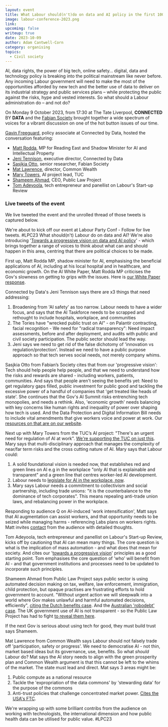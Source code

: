 ```yaml
---
layout: event
title: What Labour should(n't)do on data and AI policy in the first 100 days 
image: labour-conference-2023.png
link: 
upcoming: false
writeup: true
date: 2023-10-09
author: Adam Cantwell-Corn
category: organising
topics:
  - Civil society
---
```

AI, data rights, the power of big tech, online safety… digital, data and technology policy is breaking into the political mainstream like never before. Any incoming Labour government will need to make the most of the opportunities afforded by new tech and the better use of data to deliver on its industrial strategy and public services plans – while protecting the public against the risks, hype and vested interests. So what should a Labour administration do – and not do?

<!--more-->

On Monday 9 October 2023, from 17:30 at The Tate Liverpool, **CONNECTED** BY **DATA** and the [Fabian Society](https://fabians.org.uk/) brought together a wide spectrum of voices for a vibrant discussion on one of the hot button issues of our time.

[Gavin Freeguard](https://connectedbydata.org/people/gavin-freeguard), policy associate at Connected by Data, hosted the conversation featuring:

* [Matt Rodda](https://members.parliament.uk/member/4654/contact), MP for Reading East and Shadow Minister for AI and Intellectual Property
* [Jeni Tennison](https://connectedbydata.org/people/jeni-tennison), executive director, Connected by Data
* [Sasjkia Otto](https://www.linkedin.com/in/sasjkia/), senior researcher, Fabian Society
* [Mat Lawrence](https://www.linkedin.com/in/mathew-lawrence-0391b134/), director, Common Wealth
* [Mary Towers](https://www.linkedin.com/in/marytowerstuc/), AI project lead, TUC
* [Shameem Ahmad](https://publiclawproject.org.uk/latest/shameem-ahmad-to-join-plp-as-new-ceo-in-2023/), CEO, Public Law Project
* [Tom Adeyoola](https://www.linkedin.com/in/tomadeyoola/), tech entrepreneur and panellist on Labour's Start-up Review

### Live tweets of the event
We live tweeted the event and the unrolled thread of those tweets is captured below.

We're about to kick off our event at Labour Party Conf - Follow for live tweets. #LPC23 What should(n't) Labour do on data and AI? We're also introducing '[Towards a progressive vision on data and AI policy](https://connectedbydata.org/resources/progressive-vision)' - which brings together a range of voices to think about what can and should happen in this area, centring that there are political choices to be made.

First up, Matt Rodda MP, shadow minister for AI, emphasising the beneficial applications of AI, including at his local hospital and in healthcare, and economic growth. On the AI White Paper, Matt Rodda MP criticises the Gov's slowness on getting to grips with the issues. Here is [our White Paper response](https://connectedbydata.org/resources/ai-white-paper-2023).

Connected by Data's Jeni Tennison says there are x3 things that need addressing:
1) Broadening from 'AI safety' as too narrow. Labour needs to have a wider focus, and says that the AI Taskforce needs to be scrapped and rethought to include hospitals, workplace, and communities 
2) The Tories have "wrecked public trust on AI" - on Palantir contracting, facial recognition - We need for "radical transparency": Need impact assessments, before and after deployment, and audits with public and civil society participation. The public sector should lead the way. 
3) Jeni says we need to get rid of the false dichotomy of 'innovation vs regulation/protection'. Instead we need to have a public purpose approach so that tech serves social needs, not merely company whims.

Sasjkia Otto from Fabian’s Society cites that from our 'progressive vision': Tech should help people help people, and that we need to understand how the risks and rewards are shared - including workers, patients, communities. And says that people aren't seeing the benefits yet: Need to get regulatory gaps filled, public investment for public good and tackling the excessive power of a handful of companies that 'get treated like heads of state'. She continues that the Gov's AI Summit risks entrenching tech monopolies, and needs a rethink. Also, 'economic growth' needs balancing with key concerns like human rights and inequality of power over shaping how tech is used. And the Data Protection and Digital Information Bill needs to include vital amendments that give workers voice and power at work. Our [resources on that are on our website](https://connectedbydata.org/resources/dpdib-resources). 

Next up with Mary Towers from the TUC’s AI project: "There's an urgent need for regulation of AI at work". [We're supporting the TUC on just this](https://www.tuc.org.uk/news/tuc-launches-ai-taskforce-it-calls-urgent-new-legislation-safeguard-workers-rights-and-ensure). Mary says that multi-disciplinary approach that manages the complexity of near/far term risks and the cross cutting nature of AI. Mary says that Labour could: 
1) A solid foundational vision is needed now, that establishes red and green lines on AI e.g in the workplace "only AI that is explainable and transparent" and a green line that centres worker-led AI development. 
2) Labour needs to [legislate for AI in the workplace, now](https://www.tuc.org.uk/news/tuc-launches-ai-taskforce-it-calls-urgent-new-legislation-safeguard-workers-rights-and-ensure).
3) Mary says Labour needs a commitment to collectivism and social partnership, including trade unions: "it is the counterbalance to the dominance of tech corporates". This means repealing anti-trade union laws, and rebalancing power in the workplace. 

Responding to audience Q on AI-induced 'work intensification', Matt says that AI augmentation can assist workers, and that opportunity needs to be seized while managing harms - referencing Labs plans on workers rights. Matt invites [contact](https://members.parliament.uk/member/4654/contact) from the audience with detailed thoughts.

Tom Adeyoola, tech entrepreneur and panellist on Labour's Start-up Review, kicks off by cautioning that AI can mean many things. The core question is what is the implication of mass automation - and what does that mean for society. And cites our '[towards a progressive vision](https://connectedbydata.org/resources/progressive-vision)' principles as a good starting point. Tom emphasises the core question of 'who' will benefit from AI - and that government institutions and processes need to be updated to incorporate such principles. 

Shameem Ahmad from Public Law Project says public sector is using automated decision making on tax, welfare, law enforcement, immigration, child protection, but opaque practises are frustrating efforts to hold government to account. "Without urgent action we will sleepwalk into a world where Gov makes unlawful and harmful automated decisions, efficiently", [citing the Dutch benefits case](https://www.amnesty.org/en/latest/news/2021/10/xenophobic-machines-dutch-child-benefit-scandal/). And the [Australian 'robodebt' case](https://www.bsg.ox.ac.uk/blog/australias-robodebt-scheme-tragic-case-public-policy-failure).  The UK government use of AI is not transparent - so the Public Law Project has had to fight [to reveal them here](https://publiclawproject.org.uk/resources/the-tracking-automated-government-register/).

If the next Gov is serious about using tech for good, they must build trust says Shameem. 

Mat Lawrence from Common Wealth says Labour should not falsely trade off 'participation, safety or progress'. We need to democratise AI - not thin, market based ideas but its governance, use, benefits. So what *should* Labour do? Mat says the AI story needs to align with the green prosperity plan and Common Wealth argument is that this cannot be left to the whims of the market. The state must lead and direct. Mat says 3 areas might be:
1) Public compute as a national resource
2) Tackle the 'expropriation of the data commons' by 'stewarding data' for the purpose of the commons
3) Anti-trust policies that challenge concentrated market power. [Cites the USA's FTC](https://www.ftc.gov/policy/advocacy-research/tech-at-ftc/2023/06/generative-ai-raises-competition-concerns). 

We're wrapping up with some brilliant contribs from the audience on working with technologists, the international dimension and how public health data can be utilised for public value. #LPC23 